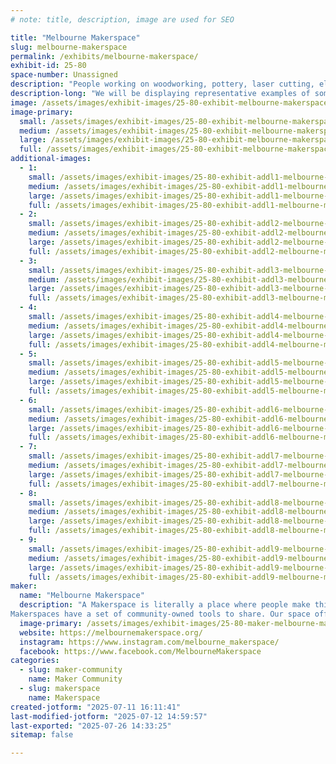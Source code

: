 ```yaml
---
# note: title, description, image are used for SEO

title: "Melbourne Makerspace"
slug: melbourne-makerspace
permalink: /exhibits/melbourne-makerspace/
exhibit-id: 25-80
space-number: Unassigned
description: "People working on woodworking, pottery, laser cutting, electronics, software, and 3D printing, etc."
description-long: "We will be displaying representative examples of some completed projects provided by some of our members. We will also have a couple of live interactive projects involving cameras with Raspberry Pi computers. There is a video tour of our MakerSpace as well as a Slideshow of various completed projects that are too large to bring to MakerFaire Orlando."
image: /assets/images/exhibit-images/25-80-exhibit-melbourne-makerspace-dsc01424-large.JPG
image-primary: 
  small: /assets/images/exhibit-images/25-80-exhibit-melbourne-makerspace-dsc01424-small.JPG
  medium: /assets/images/exhibit-images/25-80-exhibit-melbourne-makerspace-dsc01424-medium.JPG
  large: /assets/images/exhibit-images/25-80-exhibit-melbourne-makerspace-dsc01424-large.JPG
  full: /assets/images/exhibit-images/25-80-exhibit-melbourne-makerspace-dsc01424-full.JPG
additional-images: 
  - 1:
    small: /assets/images/exhibit-images/25-80-exhibit-addl1-melbourne-makerspace-dsc01425-small.JPG
    medium: /assets/images/exhibit-images/25-80-exhibit-addl1-melbourne-makerspace-dsc01425-medium.JPG
    large: /assets/images/exhibit-images/25-80-exhibit-addl1-melbourne-makerspace-dsc01425-large.JPG
    full: /assets/images/exhibit-images/25-80-exhibit-addl1-melbourne-makerspace-dsc01425-full.JPG
  - 2:
    small: /assets/images/exhibit-images/25-80-exhibit-addl2-melbourne-makerspace-dsc01423-small.JPG
    medium: /assets/images/exhibit-images/25-80-exhibit-addl2-melbourne-makerspace-dsc01423-medium.JPG
    large: /assets/images/exhibit-images/25-80-exhibit-addl2-melbourne-makerspace-dsc01423-large.JPG
    full: /assets/images/exhibit-images/25-80-exhibit-addl2-melbourne-makerspace-dsc01423-full.JPG
  - 3:
    small: /assets/images/exhibit-images/25-80-exhibit-addl3-melbourne-makerspace-dsc01426-small.JPG
    medium: /assets/images/exhibit-images/25-80-exhibit-addl3-melbourne-makerspace-dsc01426-medium.JPG
    large: /assets/images/exhibit-images/25-80-exhibit-addl3-melbourne-makerspace-dsc01426-large.JPG
    full: /assets/images/exhibit-images/25-80-exhibit-addl3-melbourne-makerspace-dsc01426-full.JPG
  - 4:
    small: /assets/images/exhibit-images/25-80-exhibit-addl4-melbourne-makerspace-dsc01433-small.JPG
    medium: /assets/images/exhibit-images/25-80-exhibit-addl4-melbourne-makerspace-dsc01433-medium.JPG
    large: /assets/images/exhibit-images/25-80-exhibit-addl4-melbourne-makerspace-dsc01433-large.JPG
    full: /assets/images/exhibit-images/25-80-exhibit-addl4-melbourne-makerspace-dsc01433-full.JPG
  - 5:
    small: /assets/images/exhibit-images/25-80-exhibit-addl5-melbourne-makerspace-dsc01427-small.JPG
    medium: /assets/images/exhibit-images/25-80-exhibit-addl5-melbourne-makerspace-dsc01427-medium.JPG
    large: /assets/images/exhibit-images/25-80-exhibit-addl5-melbourne-makerspace-dsc01427-large.JPG
    full: /assets/images/exhibit-images/25-80-exhibit-addl5-melbourne-makerspace-dsc01427-full.JPG
  - 6:
    small: /assets/images/exhibit-images/25-80-exhibit-addl6-melbourne-makerspace-dsc01428-small.JPG
    medium: /assets/images/exhibit-images/25-80-exhibit-addl6-melbourne-makerspace-dsc01428-medium.JPG
    large: /assets/images/exhibit-images/25-80-exhibit-addl6-melbourne-makerspace-dsc01428-large.JPG
    full: /assets/images/exhibit-images/25-80-exhibit-addl6-melbourne-makerspace-dsc01428-full.JPG
  - 7:
    small: /assets/images/exhibit-images/25-80-exhibit-addl7-melbourne-makerspace-dsc01429-small.JPG
    medium: /assets/images/exhibit-images/25-80-exhibit-addl7-melbourne-makerspace-dsc01429-medium.JPG
    large: /assets/images/exhibit-images/25-80-exhibit-addl7-melbourne-makerspace-dsc01429-large.JPG
    full: /assets/images/exhibit-images/25-80-exhibit-addl7-melbourne-makerspace-dsc01429-full.JPG
  - 8:
    small: /assets/images/exhibit-images/25-80-exhibit-addl8-melbourne-makerspace-dsc01431-small.JPG
    medium: /assets/images/exhibit-images/25-80-exhibit-addl8-melbourne-makerspace-dsc01431-medium.JPG
    large: /assets/images/exhibit-images/25-80-exhibit-addl8-melbourne-makerspace-dsc01431-large.JPG
    full: /assets/images/exhibit-images/25-80-exhibit-addl8-melbourne-makerspace-dsc01431-full.JPG
  - 9:
    small: /assets/images/exhibit-images/25-80-exhibit-addl9-melbourne-makerspace-dsc01434-small.JPG
    medium: /assets/images/exhibit-images/25-80-exhibit-addl9-melbourne-makerspace-dsc01434-medium.JPG
    large: /assets/images/exhibit-images/25-80-exhibit-addl9-melbourne-makerspace-dsc01434-large.JPG
    full: /assets/images/exhibit-images/25-80-exhibit-addl9-melbourne-makerspace-dsc01434-full.JPG
maker: 
  name: "Melbourne Makerspace"
  description: "A Makerspace is literally a place where people make things. It is a laboratory of sorts for people who are interested in designing things, learning new stuff, and generally being creative!
Makerspaces have a set of community-owned tools to share. Our space offers machine shop tools, woodworking tools, electronics equipment, and other fabrication devices."
  image-primary: /assets/images/exhibit-images/25-80-maker-melbourne-makerspace-melbmakerspacelogo-medium.jpg
  website: https://melbournemakerspace.org/
  instagram: https://www.instagram.com/melbourne_makerspace/
  facebook: https://www.facebook.com/MelbourneMakerspace
categories: 
  - slug: maker-community
    name: Maker Community
  - slug: makerspace
    name: Makerspace
created-jotform: "2025-07-11 16:11:41"
last-modified-jotform: "2025-07-12 14:59:57"
last-exported: "2025-07-26 14:33:25"
sitemap: false

---
```

